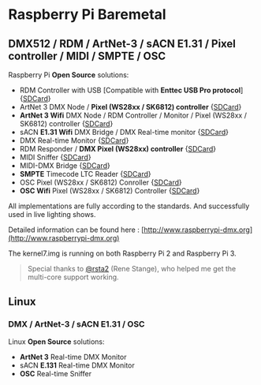# Raspberry Pi Baremetal #
## DMX512 / RDM / ArtNet-3 / sACN E1.31 / Pixel controller / MIDI / SMPTE / OSC ##

Raspberry Pi **Open Source** solutions:

- RDM Controller with USB [Compatible with **Enttec USB Pro protocol**] {[SDCard](https://github.com/vanvught/rpidmx512/blob/master/sdcard/rpi_dmx_usb_pro.zip?raw=true)}
- ArtNet 3 DMX Node / **Pixel (WS28xx / SK6812) controller** {[SDCard](https://github.com/vanvught/rpidmx512/blob/master/sdcard/rpi_circle_artnet_dmx.zip?raw=true)}
- **ArtNet 3 Wifi** DMX Node / RDM Controller / Monitor / Pixel (WS28xx / SK6812) controller {[SDCard](https://github.com/vanvught/rpidmx512/blob/master/sdcard/rpi_wifi_artnet_dmx.zip?raw=true)}
- sACN **E1.31 Wifi** DMX Bridge / DMX Real-time monitor {[SDCard](https://github.com/vanvught/rpidmx512/blob/master/sdcard/rpi_wifi_e131_dmx.zip?raw=true)}
- DMX Real-time Monitor {[SDCard](https://github.com/vanvught/rpidmx512/blob/master/sdcard/rpi_dmx_monitor.zip?raw=true)}
- RDM Responder / **DMX Pixel (WS28xx) controller** {[SDCard](https://github.com/vanvught/rpidmx512/blob/master/sdcard/rpi_rdm_responder.zip?raw=true)}
- MIDI Sniffer {[SDCard](https://github.com/vanvught/rpidmx512/blob/master/sdcard/rpi_midi_sniffer.zip?raw=true)}
- MIDI-DMX Bridge {[SDCard](https://github.com/vanvught/rpidmx512/blob/master/sdcard/rpi_midi_dmx_bridge.zip?raw=true)}
- **SMPTE** Timecode LTC Reader {[SDCard](https://github.com/vanvught/rpidmx512/blob/master/sdcard/rpi_ltc_reader.zip?raw=true)}
- OSC Pixel (WS28xx / SK6812) Conroller {[SDCard](https://github.com/vanvught/rpidmx512/blob/master/sdcard/rpi_circle_osc_ws28xx.zip?raw=true)}
- **OSC Wifi** Pixel (WS28xx / SK6812) Controller {[SDCard](https://github.com/vanvught/rpidmx512/blob/master/sdcard/rpi_wifi_osc_ws28xx.zip?raw=true)}


All implementations are fully according to the standards. And successfully used in live lighting shows.

Detailed information can be found here : [http://www.raspberrypi-dmx.org](http://www.raspberrypi-dmx.org)

The kernel7.img is running on both Raspberry Pi 2 and Raspberry Pi 3.

> Special thanks to [@rsta2](https://github.com/rsta2/circle) (Rene Stange), who helped me get the multi-core support working. 

## Linux ##
### DMX / ArtNet-3 / sACN E1.31 / OSC ###

Linux **Open Source** solutions:

- **ArtNet 3** Real-time DMX Monitor
- sACN **E.131** Real-time DMX Monitor
- **OSC** Real-time Sniffer